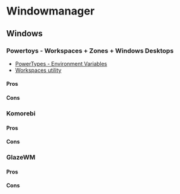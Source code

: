 # Windowmanager

## Windows

### Powertoys - Workspaces + Zones + Windows Desktops

* [PowerTypes - Environment Variables](https://learn.microsoft.com/en-us/windows/powertoys/environment-variables)
* [Workspaces utility](https://learn.microsoft.com/en-us/windows/powertoys/workspaces)

#### Pros

#### Cons

### Komorebi

#### Pros

#### Cons

### GlazeWM

#### Pros

#### Cons

